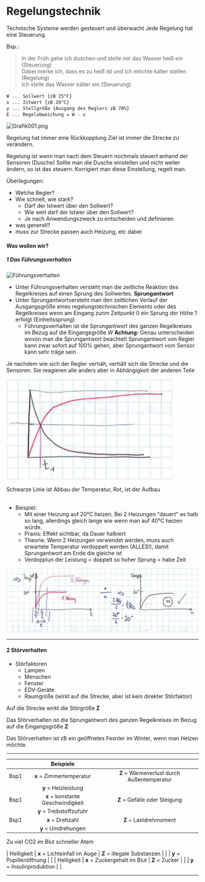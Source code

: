 Regelungstechnik
================

Technische Systeme werden gesteuert und überwacht
Jede Regelung hat eine Steuerung.

Bsp.:
> In der Früh gehe ich duschen und stelle mir das Wasser heiß ein (Steuerung) \
> Dabei merke ich, dass es zu heiß ist und ich möchte kälter stellen (Regelung) \
> Ich stelle das Wasser kälter ein (Steuerung)

```
W ... Sollwert {zB 25°C}
x ... Istwert {zB 20°C}
y ... Stellgröße {Ausgang des Reglers zB 70%}
E ... Regelabweichung = W - x
```

![Grafik001.png](./Grafik001.png)

Regelung hat immer eine Rückkopplung
Ziel ist immer die Strecke zu verändern.

Regelung ist wenn man nach dem Steuern nochmals steuert anhand der Sensoren (Dusche)
Sollte man die Dusche einstellen und nicht weiter ändern, so ist das steuern. Korrigiert man diese Einstellung, regelt man.

Überlegungen:
- Welche Regler?
- Wie schnell, wie stark?
   - Darf der Istwert über den Sollwert?
   - Wie weit darf der Istwer über den Sollwert?
   - Je nach Anwendungszweck zu entscheiden und definieren
- was generell?
- muss zur Strecke passen      auch Heizung, etc dabei

#### Was wollen wir?
##### 1 Das Führungsverhalten

![Führungsverhalten](./Führungsverhalten.png)
- Unter Führungsverhalten versteht man die zeitliche Reaktion des Regelkreises auf einen Sprung des Sollwertes.
**Sprungantwort**
- Unter Sprungantwortversteht man den zeitlichen Verlauf der Ausgangsgröße eines regelungstechnischen Elements oder des Regelkreises wenn am Eingang zunm Zeitpunkt 0 ein Sprung der Höhe 1 erfolgt (Einheitssprung)
   - Führungsverhalten ist die Sprungantwort des ganzen Regelkreises im Bezug auf die Eingangsgröße *W*
**Achtung:** Genau unterscheiden wovon man die Sprungantwort beachtet!
Sprungantwort von Regler kann zwar sofort auf 100% gehen, aber Sprungantwort vom Sensor kann sehr träge sein

Je nachdem wie sich der Regler verhält, verhält sich die Strecke und die Sensoren. Sie reagieren alle anders aber in Abhängigkeit der anderen Teile

![Punkt zu Heizen/Abkühlen](./Heizen001.png)

Schwarze Linie ist Abbau der Temperatur, Rot, ist der Aufbau
<br><br>
- Beispiel:
   - Mit einer Heizung auf 20°C heizen. Bei 2 Heizungen "dauert" es halb so lang, allerdings gleich lange wie wenn man auf 40°C heizen würde.
   - Praxis: Effekt sichtbar, da Dauer halbiert
   - Theorie: Wenn 2 Heizungen verwendet werden, muss auch erwartete Temperatur verdoppelt werden (ALLES!), damit Sprungantwort am Ende die gleiche ist
   - Verdopplun der Leistung = doppelt so hoher Sprung = habe Zeit

![Heizen002.png](./Heizen002.png)

----

#### 2 Störverhalten

- Störfaktoren
   - Lampen
   - Menschen
   - Fenster
   - EDV-Geräte
   - Raumgröße (wirkt auf die Strecke, aber ist kein direkter Störfaktor)

Auf die Strecke wirkt die Störgröße **Z**

Das Störverhalten ist die Sprungantwort des ganzen Regelkreises im Bezug auf die Eingangsgröße **Z**

Das Störverhalten ist zB ein geöffnetes Fesnter im Winter, wenn man Heizen möchte. 

----

|   | Beispiele |   |
|:--- |:---:|:---:|
| Bsp1 | **x** = Zimmertemperatur | **Z** = Wärmeverlust durch Außentemperatur |
|   | **y** = Heizleistung |   |
| Bsp1 | **x** = konstante Geschwindigkeit | **Z** = Gefälle oder Steigung |
|   | **y** = Treibstoffzufuhr |   |
| Bsp1 | **x** = Drehzahl | **Z** = Lastdrehmoment |
|   | **y** = Umdrehungen |   |

Zu viel CO2 im Blut schneller Atem

| Helligkeit | **x** = Lichteinfall im Auge | **Z** = illegale Substanzen |
|   | **y** = Pupillenöffnung |   |
| Helligkeit | **x** = Zuckergehalt im Blut | **Z** = Zucker |
|   | **y** = Insulinproduktion |   |


----

